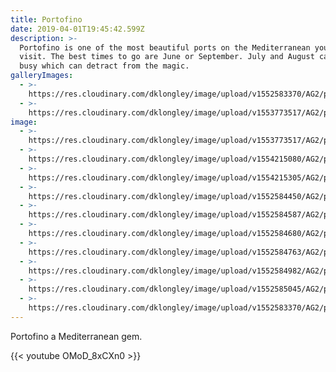 ```yaml
---
title: Portofino
date: 2019-04-01T19:45:42.599Z
description: >-
  Portofino is one of the most beautiful ports on the Mediterranean you have to
  visit. The best times to go are June or September. July and August can be very
  busy which can detract from the magic.
galleryImages:
  - >-
    https://res.cloudinary.com/dklongley/image/upload/v1552583370/AG2/portofino8.jpg.jpg
  - >-
    https://res.cloudinary.com/dklongley/image/upload/v1553773517/AG2/portofino-italy.jpg
image:
  - >-
    https://res.cloudinary.com/dklongley/image/upload/v1553773517/AG2/portofino-italy.jpg
  - >-
    https://res.cloudinary.com/dklongley/image/upload/v1554215080/AG2/portofino-italy-jigsaw-puzzle-4000-pieces.60414-1.fs.jpg
  - >-
    https://res.cloudinary.com/dklongley/image/upload/v1554215305/AG2/portofino-wallpapers-28820-3047804.jpg
  - >-
    https://res.cloudinary.com/dklongley/image/upload/v1552584450/AG2/portofino1.jpg
  - >-
    https://res.cloudinary.com/dklongley/image/upload/v1552584587/AG2/portofino2.jpg
  - >-
    https://res.cloudinary.com/dklongley/image/upload/v1552584680/AG2/portofino3.jpg
  - >-
    https://res.cloudinary.com/dklongley/image/upload/v1552584763/AG2/portofino4.jpg
  - >-
    https://res.cloudinary.com/dklongley/image/upload/v1552584982/AG2/portofino5.jpg
  - >-
    https://res.cloudinary.com/dklongley/image/upload/v1552585045/AG2/portofino6.jpg
  - >-
    https://res.cloudinary.com/dklongley/image/upload/v1552583370/AG2/portofino8.jpg.jpg
---
```

Portofino a Mediterranean gem.

{{< youtube OMoD_8xCXn0 >}}
